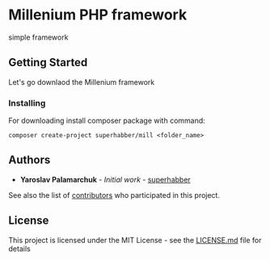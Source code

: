 # Millenium PHP framework

simple framework

## Getting Started

Let's go downlaod the Millenium framework

### Installing

For downloading install composer package with command:

```
composer create-project superhabber/mill <folder_name>
```
## Authors

* **Yaroslav Palamarchuk** - *Initial work* - [superhabber](https://github.com/superhabber)

See also the list of [contributors](https://github.com/superhabber/milleniumframework/graphs/contributors) who participated in this project.

## License

This project is licensed under the MIT License - see the [LICENSE.md](LICENSE.md) file for details